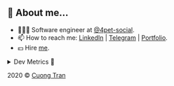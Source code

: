 ## 🦄 About me...

- 🧑🏻‍💻 Software engineer at [@4pet-social](https://github.com/4pet-social).
- 📫 How to reach me: [LinkedIn](https://linkedin.com/in/103cuong) | [Telegram](https://t.me/cuong103) | [Portfolio](https://103cuong.github.io/).
- 💵 Hire [me](mailto:103cuong@gmail.com).

<details><summary>Dev Metrics 💅</summary>

<!--START_SECTION:waka-->
![Profile Views](http://img.shields.io/badge/Profile%20Views-8-blue)

![Lines of code](https://img.shields.io/badge/From%20Hello%20World%20I%27ve%20Written-17.2%20million%20lines%20of%20code-blue)

**🐱 My Github Data** 

> 🏆 2,907 Contributions in the Year 2020
 > 
> 📦 503.2 kB Used in Github's Storage 
 > 
> 💼 Opted to Hire
 > 
> 📜 170 Public Repositories
 > 
> 🔑 0 Private Repository 
 > 
**I'm a Night 🦉** 

```text
🌞 Morning    30 commits     ██░░░░░░░░░░░░░░░░░░░░░░░   11.24% 
🌆 Daytime    96 commits     █████████░░░░░░░░░░░░░░░░   35.96% 
🌃 Evening    80 commits     ███████░░░░░░░░░░░░░░░░░░   29.96% 
🌙 Night      61 commits     █████░░░░░░░░░░░░░░░░░░░░   22.85%

```
📅 **I'm Most Productive on Tuesday** 

```text
Monday       42 commits     ████░░░░░░░░░░░░░░░░░░░░░   15.73% 
Tuesday      48 commits     ████░░░░░░░░░░░░░░░░░░░░░   17.98% 
Wednesday    29 commits     ██░░░░░░░░░░░░░░░░░░░░░░░   10.86% 
Thursday     44 commits     ████░░░░░░░░░░░░░░░░░░░░░   16.48% 
Friday       27 commits     ██░░░░░░░░░░░░░░░░░░░░░░░   10.11% 
Saturday     31 commits     ███░░░░░░░░░░░░░░░░░░░░░░   11.61% 
Sunday       46 commits     ████░░░░░░░░░░░░░░░░░░░░░   17.23%

```


📊 **This Week I Spent My Time On** 

```text
⌚︎ Time Zone: Asia/Ho_Chi_Minh

💬 Programming Languages: 
Java                     21 hrs 16 mins      ███████████████░░░░░░░░░░   60.33% 
TypeScript               4 hrs 45 mins       ███░░░░░░░░░░░░░░░░░░░░░░   13.51% 
YAML                     2 hrs 11 mins       █░░░░░░░░░░░░░░░░░░░░░░░░   6.23% 
Kotlin                   1 hr 47 mins        █░░░░░░░░░░░░░░░░░░░░░░░░   5.06% 
Docker                   1 hr                ░░░░░░░░░░░░░░░░░░░░░░░░░   2.87%

🔥 Editors: 
IntelliJ                 25 hrs 54 mins      ██████████████████░░░░░░░   73.44% 
WebStorm                 8 hrs 38 mins       ██████░░░░░░░░░░░░░░░░░░░   24.48% 
VS Code                  43 mins             ░░░░░░░░░░░░░░░░░░░░░░░░░   2.08%

💻 Operating System: 
Linux                    17 hrs 40 mins      ████████████░░░░░░░░░░░░░   50.12% 
Mac                      17 hrs 35 mins      ████████████░░░░░░░░░░░░░   49.88%

```

**I Mostly Code in TypeScript** 

```text
TypeScript               45 repos            ███████████░░░░░░░░░░░░░░   45.45% 
JavaScript               22 repos            █████░░░░░░░░░░░░░░░░░░░░   22.22% 
Go                       18 repos            ████░░░░░░░░░░░░░░░░░░░░░   18.18% 
Shell                    3 repos             ░░░░░░░░░░░░░░░░░░░░░░░░░   3.03% 
Dart                     2 repos             ░░░░░░░░░░░░░░░░░░░░░░░░░   2.02%

```



<!--END_SECTION:waka-->
</details>

2020 © [Cuong Tran](https://github.com/103cuong)
